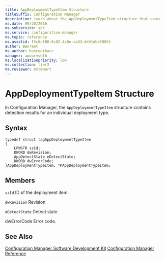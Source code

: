```yaml
---
title: AppDeploymentTypeItem Structure
titleSuffix: Configuration Manager
description: Learn about the AppDeploymentTypeItem structure that contains detection results for an individual deployment type.
ms.date: 09/20/2016
ms.subservice: sdk
ms.service: configuration-manager
ms.topic: reference
ms.assetid: f5c6cf80-8c02-4a8e-aa33-de91ebef8053
author: Banreet
ms.author: banreetkaur
manager: apoorvseth
ms.localizationpriority: low
ms.collection: tier3
ms.reviewer: mstewart
---
```

# AppDeploymentTypeItem Structure
In Configuration Manager, the `AppDeploymentTypeItem` structure contains detection results for an individual deployment type.

## Syntax

```
typedef struct tagAppDeploymentTypeItem
{
    LPWSTR szId;
    DWORD dwRevision;
    AppDetectState eDetectState;
    DWORD dwErrorCode;
}AppDeploymentTypeItem, *PAppDeploymentTypeItem;
```

## Members
 `szId`
 ID of the deployment item.

 `dwRevision`
 Revision.

 `eDetectState`
 Detect state.

 dwErrorCode
 Error code.

## See Also
 [Configuration Manager Software Development Kit](../../../../../develop/core/misc/system-center-configuration-manager-sdk.md)
 [Configuration Manager Reference](../../../../../develop/reference/configuration-manager-reference.md)
